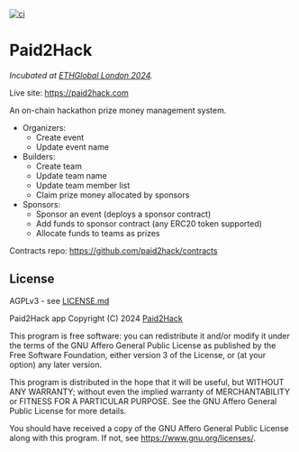 [![ci](https://github.com/paid2hack/paid2hack/actions/workflows/ci.yml/badge.svg?branch=main)](https://github.com/paid2hack/paid2hack/actions/workflows/ci.yml)

# Paid2Hack

_Incubated at [ETHGlobal London 2024](https://ethglobal.com/events/london2024)._

Live site: https://paid2hack.com

An on-chain hackathon prize money management system.

* Organizers:
  * Create event
  * Update event name
* Builders:
  * Create team
  * Update team name
  * Update team member list
  * Claim prize money allocated by sponsors
* Sponsors:
  * Sponsor an event (deploys a sponsor contract)
  * Add funds to sponsor contract (any ERC20 token supported)
  * Allocate funds to teams as prizes


Contracts repo: https://github.com/paid2hack/contracts

## License

AGPLv3 - see [LICENSE.md](LICENSE.md)

Paid2Hack app
Copyright (C) 2024  [Paid2Hack](https://github.com/paid2hack)

This program is free software: you can redistribute it and/or modify
it under the terms of the GNU Affero General Public License as
published by the Free Software Foundation, either version 3 of the
License, or (at your option) any later version.

This program is distributed in the hope that it will be useful,
but WITHOUT ANY WARRANTY; without even the implied warranty of
MERCHANTABILITY or FITNESS FOR A PARTICULAR PURPOSE.  See the
GNU Affero General Public License for more details.

You should have received a copy of the GNU Affero General Public License
along with this program.  If not, see <https://www.gnu.org/licenses/>.

